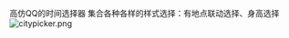 高仿QQ的时间选择器
集合各种各样的样式选择：有地点联动选择、身高选择
![citypicker.png](https://upload-images.jianshu.io/upload_images/4927089-ce516d19ff37d8f1.png?imageMogr2/auto-orient/strip%7CimageView2/2/w/1240)
